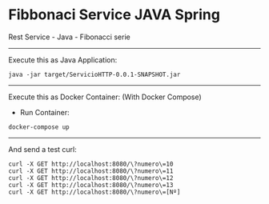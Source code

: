 # Fibbonaci Service JAVA Spring
Rest Service - Java - Fibonacci serie

----------------------------------------

Execute this as Java Application:
```
java -jar target/ServicioHTTP-0.0.1-SNAPSHOT.jar
```

----------------------------------------

Execute this as Docker Container: (With Docker Compose)
- Run Container:
```
docker-compose up
```

----------------------------------------

And send a test curl:
```
curl -X GET http://localhost:8080/\?numero\=10
curl -X GET http://localhost:8080/\?numero\=11
curl -X GET http://localhost:8080/\?numero\=12
curl -X GET http://localhost:8080/\?numero\=13
curl -X GET http://localhost:8080/\?numero\=[Nº]
```
